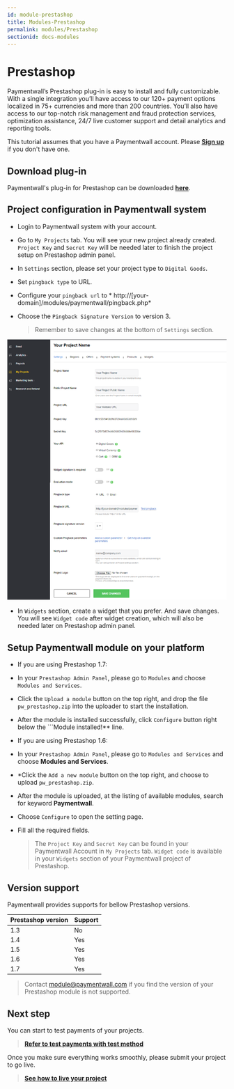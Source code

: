 ```yaml
---
id: module-prestashop
title: Modules-Prestashop
permalink: modules/Prestashop
sectionid: docs-modules
---
```


# Prestashop

Paymentwall’s Prestashop plug-in is easy to install and fully customizable. With a single integration you’ll have access to our 120+ payment options localized in 75+ currencies and more than 200 countries. You’ll also have access to our top-notch risk management and fraud protection services, optimization assistance, 24/7 live customer support and detail analytics and reporting tools.

This tutorial assumes that you have a Paymentwall account. Please **[Sign up](https://api.paymentwall.com/pwaccount/signup?source=prestashop&mode=merchant)** if you don't have one.

## Download plug-in

Paymentwall's plug-in for Prestashop can be downloaded **[here](https://github.com/paymentwall)**.

## Project configuration in Paymentwall system

* Login to Paymentwall system with your account.

* Go to ```My Projects``` tab. You will see your new project already created. ```Project Key``` and ```Secret Key``` will be needed later to finish the project setup on Prestashop admin panel.

* In ```Settings``` section, please set your project type to  ```Digital Goods```.

* Set ```pingback type``` to URL.

 * Configure your ```pingback url``` to * http://[your-domain]/modules/paymentwall/pingback.php*

* Choose the ```Pingback Signature Version``` to version 3.

  > Remember to save changes at the bottom of ```Settings``` section.

<img src="/textures/pic/modules/presta.png">

* In ```Widgets``` section, create a widget that you prefer. And save changes. You will see ```Widget code``` after widget creation, which will also be needed later on Prestashop admin panel.

## Setup Paymentwall module on your platform
* If you are using Prestashop 1.7:
 * In your ```Prestashop Admin Panel```, please go to  ```Modules``` and choose ```Modules and Services```.

 * Click the ```Upload a module``` button on the top right, and drop the file ```pw_prestashop.zip``` into the uploader to start the installation.

 * After the module is installed successfully, click ```Configure``` button right below the ```Module installed!** line.
 
* If you are using Prestashop 1.6:
 * In your ```Prestashop Admin Panel```, please go to  ```Modules and Services``` and choose  **Modules and Services**.

 * *Click the ```Add a new module``` button on the top right, and choose to upload ```pw_prestashop.zip```.

 * After the module is uploaded, at the listing of available modules, search for keyword **Paymentwall**.
 
  * Choose ```Configure``` to open the setting page.
 
* Fill all the required fields.

  >The ```Project Key``` and ```Secret Key``` can be found in your Paymentwall Account in ```My Projects``` tab. ```Widget code``` is available in your ```Widgets``` section of your Paymentwall project of Prestashop.


## Version support

Paymentwall provides supports for bellow Prestashop versions.

|Prestashop version|Support|
|:-------|:--------|
|1.3|No|
|1.4|Yes|
|1.5|Yes|
|1.6|Yes|
|1.7|Yes|

> Contact [module@paymentwall.com](mailto:module@paymentwall.com) if you find the version of your Prestashop module is not supported.


## Next step

You can start to test payments of your projects.

> **[Refer to test payments with test method](/sandbox/test-payment)**

Once you make sure everything works smoothly, please submit your project to go live.

> **[See how to live your project](/go_live-home)**